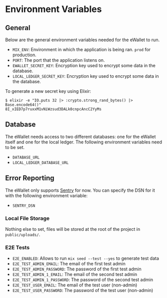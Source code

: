 # Environment Variables

## General

Below are the general environment variables needed for the eWallet to run.

- `MIX_ENV`: Environment in which the application is being ran. `prod` for production.
- `PORT`: The port that the application listens on.
- `EWALLET_SECRET_KEY`: Encryption key used to encrypt some data in the database.
- `LOCAL_LEDGER_SECRET_KEY`: Encryption key used to encrypt some data in the database.

To generate a new secret key using Elixir:

```
$ elixir -e "IO.puts 32 |> :crypto.strong_rand_bytes() |> Base.encode64()"
8I_xIED7p7ruxxM1vNiWzsud3DALk0cnpcAncC2YyMs
```

## Database

The eWallet needs access to two different databases: one for the eWallet itself and one for the local ledger. The following environment variables need to be set.

- `DATABASE_URL`
- `LOCAL_LEDGER_DATABASE_URL`

## Error Reporting

The eWallet only supports [Sentry](https://sentry.io/welcome/) for now. You can specify the DSN for it with the following environment variable:

- `SENTRY_DSN`

### Local File Storage

Nothing else to set, files will be stored at the root of the project in `public/uploads/`.

### E2E Tests

- `E2E_ENABLED`: Allows to run `mix seed --test --yes` to generate test data
- `E2E_TEST_ADMIN_EMAIL`: The email of the first test admin
- `E2E_TEST_ADMIN_PASSWORD`: The password of the first test admin
- `E2E_TEST_ADMIN_1_EMAIL`: The email of the second test admin
- `E2E_TEST_ADMIN_1_PASSWORD`: The password of the second test admin
- `E2E_TEST_USER_EMAIL`: The email of the test user (non-admin)
- `E2E_TEST_USER_PASSWORD`: The password of the test user (non-admin)
